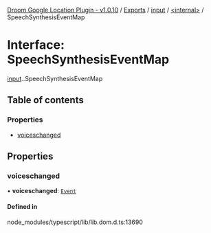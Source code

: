 [Droom Google Location Plugin - v1.0.10](../README.md) / [Exports](../modules.md) / [input](../modules/input.md) / [<internal\>](../modules/input._internal_.md) / SpeechSynthesisEventMap

# Interface: SpeechSynthesisEventMap

[input](../modules/input.md).[<internal>](../modules/input._internal_.md).SpeechSynthesisEventMap

## Table of contents

### Properties

- [voiceschanged](input._internal_.SpeechSynthesisEventMap.md#voiceschanged)

## Properties

### voiceschanged

• **voiceschanged**: [`Event`](../modules/input._internal_.md#event)

#### Defined in

node_modules/typescript/lib/lib.dom.d.ts:13690

